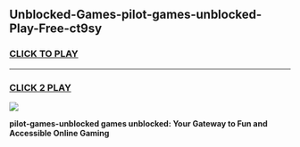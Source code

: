 
## Unblocked-Games-pilot-games-unblocked-Play-Free-ct9sy
<h3>
<a href="https://premium76.site?title=pilot-games-unblocked&ref=15A">CLICK TO PLAY</a></h3>
<hr>

<h3>
<a href="https://premium76.site?title=pilot-games-unblocked&ref=15A">CLICK 2 PLAY</a>
  
</h3>

<a href="https://premium76.site?title=pilot-games-unblocked&ref=15A"><img src="https://clearcache.store/games.png"></a>


**pilot-games-unblocked games unblocked: Your Gateway to Fun and Accessible Online Gaming**
